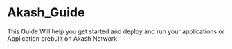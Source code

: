 # Akash_Guide
This Guide Will help you get started and deploy and run your applications or Application prebulit on Akash Network
